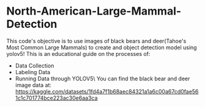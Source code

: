 # North-American-Large-Mammal-Detection
This code's objective is to use images of black bears and deer(Tahoe's Most Common Large Mammals) to create and object detection model using yolov5! This is an educational guide on the processes of:
- Data Collection
- Labeling Data
- Running Data through YOLOV5\\
You can find the black bear and deer image data at: https://kaggle.com/datasets/1fd4a7f1b68aec84321a1a6c00a67cd0fae561c1c701774bce223ac30e6aa3ca 
